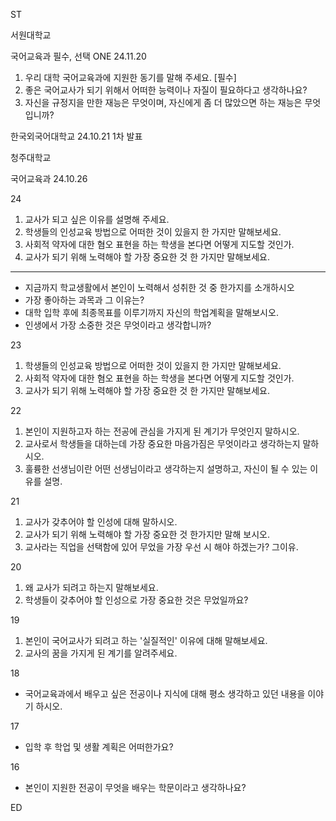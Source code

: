 ST

서원대학교

국어교육과 필수, 선택 ONE 24.11.20

1. 우리 대학 국어교육과에 지원한 동기를 말해 주세요. [필수]
2. 좋은 국어교사가 되기 위해서 어떠한 능력이나 자질이 필요하다고 생각하나요?
3. 자신을 규정지을 만한 재능은 무엇이며, 자신에게 좀 더 많았으면 하는 재능은 무엇입니까?

한국외국어대학교 24.10.21 1차 발표

청주대학교

국어교육과 24.10.26

24
1. 교사가 되고 싶은 이유를 설명해 주세요.
2. 학생들의 인성교육 방법으로 어떠한 것이 있을지 한 가지만 말해보세요.
3. 사회적 약자에 대한 혐오 표현을 하는 학생을 본다면 어떻게 지도할 것인가.
4. 교사가 되기 위해 노력해야 할 가장 중요한 것 한 가지만 말해보세요.
---
- 지금까지 학교생활에서 본인이 노력해서 성취한 것 중 한가지를 소개하시오
- 가장 좋아하는 과목과 그 이유는?
- 대학 입학 후에 최종목표를 이루기까지 자신의 학업계획을 말해보시오.
- 인생에서 가장 소중한 것은 무엇이라고 생각합니까?

23
1. 학생들의 인성교육 방법으로 어떠한 것이 있을지 한 가지만 말해보세요.
2. 사회적 약자에 대한 혐오 표현을 하는 학생을 본다면 어떻게 지도할 것인가.
3. 교사가 되기 위해 노력해야 할 가장 중요한 것 한 가지만 말해보세요.

22
1. 본인이 지원하고자 하는 전공에 관심을 가지게 된 계기가 무엇인지 말하시오.
2. 교사로서 학생들을 대하는데 가장 중요한 마음가짐은 무엇이라고 생각하는지 말하시오.
3. 훌륭한 선생님이란 어떤 선생님이라고 생각하는지 설명하고, 자신이 될 수 있는 이유를 설명.

21
1. 교사가 갖추어야 할 인성에 대해 말하시오.
2. 교사가 되기 위해 노력해야 할 가장 중요한 것 한가지만 말해 보시오.
3. 교사라는 직업을 선택함에 있어 무었을 가장 우선 시 해야 하겠는가? 그이유.

20
1. 왜 교사가 되려고 하는지 말해보세요.
2. 학생들이 갖추어야 할 인성으로 가장 중요한 것은 무었일까요?

19
1. 본인이 국어교사가 되려고 하는 '실질적인' 이유에 대해 말해보세요.
2. 교사의 꿈을 가지게 된 계기를 알려주세요.

18
- 국어교육과에서 배우고 싶은 전공이나 지식에 대해 평소 생각하고 있던 내용을 이야기 하시오.

17
- 입학 후 학업 및 생활 계획은 어떠한가요?

16
- 본인이 지원한 전공이 무엇을 배우는 학문이라고 생각하나요?

ED

